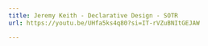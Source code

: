 ```yaml
---
title: Jeremy Keith - Declarative Design - SOTR
url: https://youtu.be/UHfa5ks4q80?si=IT-rVZuBNItGEJAW

---
```

